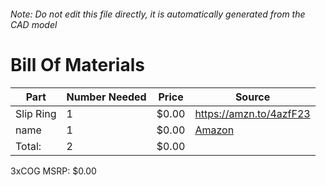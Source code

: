 ###### Note: Do not edit this file directly, it is automatically generated from the CAD model 
# Bill Of Materials 
 |Part|Number Needed|Price|Source| 
 |----|----------|-----|-----|
|Slip Ring|1|$0.00|https://amzn.to/4azfF23|
|name|1|$0.00|[Amazon](https://www.amazon.com/gp/product/B082PPH3Z2?tag=maslowcnc01-20)|
|Total: |2|$0.00| |

 3xCOG MSRP: $0.00